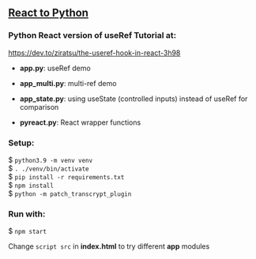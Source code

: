 ## [React to Python](https://pyreact.com)
### Python React version of useRef Tutorial at:  
https://dev.to/ziratsu/the-useref-hook-in-react-3h98

- **app.py**: useRef demo
- **app_multi.py**: multi-ref demo
- **app_state.py**: using useState (controlled inputs) instead of useRef for comparison

- **pyreact.py**: React wrapper functions



### Setup:  
$ `python3.9 -m venv venv`  
$ `. ./venv/bin/activate`  
$ `pip install -r requirements.txt`  
$ `npm install`  
$ `python -m patch_transcrypt_plugin`

### Run with:  
$ `npm start`


Change `script src` in **index.html** to try different **app** modules

